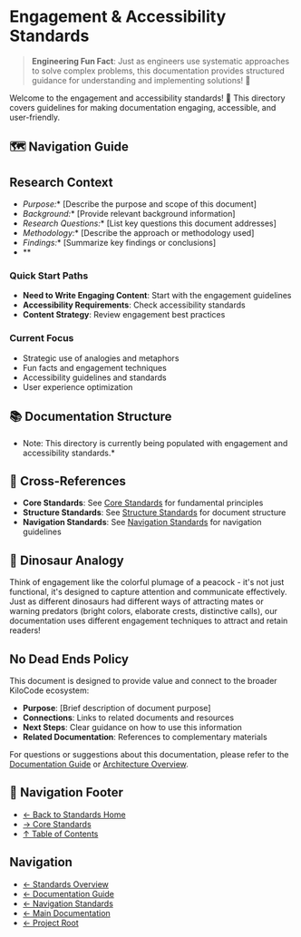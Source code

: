 # Engagement & Accessibility Standards

> **Engineering Fun Fact**: Just as engineers use systematic approaches to solve complex problems, this documentation provides structured guidance for understanding and implementing solutions! 🔧

Welcome to the engagement and accessibility standards! 🎯 This directory covers guidelines for
making documentation engaging, accessible, and user-friendly.

## 🗺️ Navigation Guide

## Research Context
- *Purpose:*\* \[Describe the purpose and scope of this document]
- *Background:*\* \[Provide relevant background information]
- *Research Questions:*\* \[List key questions this document addresses]
- *Methodology:*\* \[Describe the approach or methodology used]
- *Findings:*\* \[Summarize key findings or conclusions]
- \*\*

### Quick Start Paths
- **Need to Write Engaging Content**: Start with the engagement guidelines
- **Accessibility Requirements**: Check accessibility standards
- **Content Strategy**: Review engagement best practices

### Current Focus
- Strategic use of analogies and metaphors
- Fun facts and engagement techniques
- Accessibility guidelines and standards
- User experience optimization

## 📚 Documentation Structure
- Note: This directory is currently being populated with engagement and accessibility standards.\*

## 🔗 Cross-References
- **Core Standards**: See [Core Standards](../core/) for fundamental principles
- **Structure Standards**: See [Structure Standards](../structure/) for document structure
- **Navigation Standards**: See [Navigation Standards](../navigation/) for navigation guidelines

## 🦕 Dinosaur Analogy

Think of engagement like the colorful plumage of a peacock - it's not just functional, it's designed
to capture attention and communicate effectively. Just as different dinosaurs had different ways of
attracting mates or warning predators (bright colors, elaborate crests, distinctive calls), our
documentation uses different engagement techniques to attract and retain readers!

## No Dead Ends Policy

This document is designed to provide value and connect to the broader KiloCode ecosystem:
- **Purpose**: \[Brief description of document purpose]
- **Connections**: Links to related documents and resources
- **Next Steps**: Clear guidance on how to use this information
- **Related Documentation**: References to complementary materials

For questions or suggestions about this documentation, please refer to the [Documentation Guide](../DOCUMENTATION_GUIDE.md) or [Architecture Overview](../architecture/README.md).

## 🧭 Navigation Footer
- [← Back to Standards Home](../README.md)
- [→ Core Standards](../../core/README.md)
- [↑ Table of Contents](../README.md)

## Navigation
- [← Standards Overview](README.md)
- [← Documentation Guide](DOCUMENTATION_GUIDE.md)
- [← Navigation Standards](navigation/README.md)
- [← Main Documentation](../README.md)
- [← Project Root](../../README.md)
